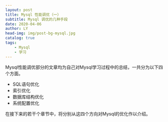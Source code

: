 ```yaml
---
layout: post
title: Mysql 性能调优（一）
subtitle: Mysql 调优的几种手段
date: 2020-04-06
author: LY
head-img: img/post-bg-mysql.jpg
catalog: true
tags:
    - Mysql
    - 学习
---
```


​	Mysql性能调优部分的文章均为自己对Mysql学习过程中的总结，一共分为以下四个方面。

- SQL语句优化
- 索引优化
- 数据库结构优化
- 系统配置优化

在接下来的若干个章节中，将分别从这四个方向对Mysql的优化作以介绍。

